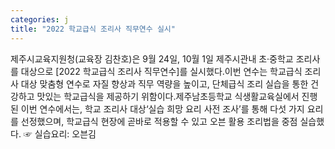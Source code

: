 ```yaml
---
categories: j
title: "2022 학교급식 조리사 직무연수 실시"
---
```

제주시교육지원청(교육장 김찬호)은 9월 24일, 10월 1일 제주시관내 초·중학교 조리사를 대상으로 [2022 학교급식 조리사 직무연수]를 실시했다.이번 연수는 학교급식 조리사 대상 맞춤형 연수로 자질 향상과 직무 역량을 높이고, 단체급식 조리 실습을 통한 건강하고 맛있는 학교급식을 제공하기 위함이다.제주남초등학교 식생활교육실에서 진행된 이번 연수에서는, 학교 조리사 대상‘실습 희망 요리 사전 조사’를 통해 다섯 가지 요리를 선정했으며, 학교급식 현장에 곧바로 적용할 수 있고 오븐 활용 조리법을 중점 실습했다. ☞ 실습요리: 오븐김